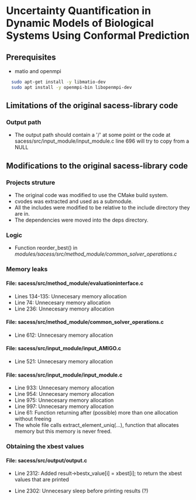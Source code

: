 # Uncertainty Quantification in Dynamic Models of Biological Systems Using Conformal Prediction

## Prerequisites
- matio and openmpi
```bash
  sudo apt-get install -y libmatio-dev
  sudo apt install -y openmpi-bin libopenmpi-dev
```

## Limitations of the original sacess-library code
### Output path
- The output path should contain a '/' at some point or the code at 
  sacess/src/input_module/input_module.c line 696 will try to copy from a NULL

## Modifications to the original sacess-library code
### Projects struture
- The original code was modified to use the CMake build system.
- cvodes was extracted and used as a submodule.
- All the includes were modified to be relative to the include directory they are in.
- The dependencies were moved into the deps directory.

### Logic
- Function reorder_best() in *modules/sacess/src/method_module/common_solver_operations.c*

### Memory leaks
#### File: sacess/src/method_module/evaluationinterface.c
- Lines 134-135: Unnecesary memory allocation
- Line 74: Unnecesary memory allocation
- Line 236: Unnecesary memory allocation
#### File: sacess/src/method_module/common_solver_operations.c
- Line 612: Unnecesary memory allocation
#### File: sacess/src/input_module/input_AMIGO.c
- Line 521: Unnecesary memory allocation
#### File: sacess/src/input_module/input_module.c
- Line 933: Unnecesary memory allocation
- Line 954: Unnecesary memory allocation
- Line 975: Unnecesary memory allocation
- Line 997: Unnecesary memory allocation 
- Line 61: Function returning after (possible) more than one allocation without freeing
- The whole file calls extract_element_uniq(...), function that allocates memory but this memory is never freed.

### Obtaining the xbest values
#### File: sacess/src/output/output.c
- Line 2312: Added result->bestx_value[i] = xbest[i]; to return the xbest values that are printed

- Line 2302: Unnecesary sleep before printing results (?)